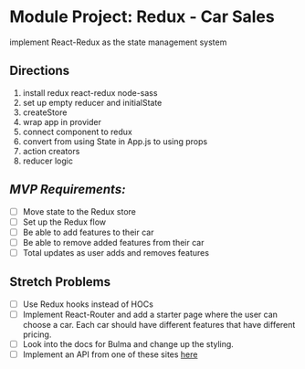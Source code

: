 # Module Project: Redux - Car Sales
implement React-Redux as the state management system

## Directions

1. install redux react-redux node-sass
2. set up empty reducer and initialState
3. createStore
4. wrap app in provider
5. connect component to redux
6. convert from using State in App.js to using props
7. action creators
8. reducer logic

## _MVP Requirements:_

- [ ] Move state to the Redux store
- [ ] Set up the Redux flow
- [ ] Be able to add features to their car
- [ ] Be able to remove added features from their car
- [ ] Total updates as user adds and removes features

## Stretch Problems

- [ ] Use Redux hooks instead of HOCs
- [ ] Implement React-Router and add a starter page where the user can choose a car. Each car should have different features that have different pricing.
- [ ] Look into the docs for Bulma and change up the styling.
- [ ] Implement an API from one of these sites [here](https://www.google.com/search?q=car+sales+api&rlz=1C5CHFA_enUS809US809&oq=car+sales+api&aqs=chrome..69i57j0l5.3580j0j1&sourceid=chrome&ie=UTF-8)
